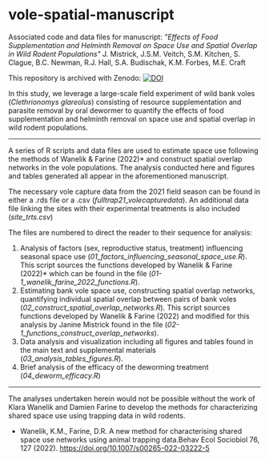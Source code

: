# vole-spatial-manuscript
Associated code and data files for manuscript: <i>"Effects of Food Supplementation and Helminth Removal on Space Use and Spatial Overlap in Wild Rodent Populations"</i> J. Mistrick, J.S.M. Veitch, S.M. Kitchen, S. Clague, B.C. Newman, R.J. Hall, S.A. Budischak, K.M. Forbes, M.E. Craft

This repository is archived with Zenodo: <a href="https://zenodo.org/doi/10.5281/zenodo.10603001"><img src="https://zenodo.org/badge/580540737.svg" alt="DOI"></a>

In this study, we leverage a large-scale field experiment of wild bank voles (<i>Clethrionomys glareolus</i>) consisting of resource supplementation and parasite removal by oral dewormer to quantify the effects of food supplementation and helminth removal on space use and spatial overlap in wild rodent populations.

---

A series of R scripts and data files are used to estimate space use following the methods of Wanelik & Farine (2022)* and construct spatial overlap networks in the vole populations. The analysis conducted here and figures and tables generated all appear in the aforementioned manuscript.

The necessary vole capture data from the 2021 field season can be found in either a .rds file or a .csv (<i>fulltrap21_volecapturedata</i>). An additional data file linking the sites with their experimental treatments is also included (<i>site_trts.csv</i>)

The files are numbered to direct the reader to their sequence for analysis:
1. Analysis of factors (sex, reproductive status, treatment) influencing seasonal space use (<i>01_factors_influencing_seasonal_space_use.R</i>). This script sources the functions developed by Wanelik & Farine (2022)* which can be found in the file (<i>01-1_wanelik_farine_2022_functions.R</i>).
2. Estimating bank vole space use, constructing spatial overlap networks, quantifying individual spatial overlap between pairs of bank voles (<i>02_construct_spatial_overlap_networks.R</i>). This script sources functions developed by Wanelik & Farine (2022) and modified for this analysis by Janine Mistrick found in the file (<i>02-1_functions_construct_overlap_networks</i>).
3. Data analysis and visualization including all figures and tables found in the main text and supplemental materials (<i>03_analysis_tables_figures.R</i>).
4. Brief analysis of the efficacy of the deworming treatment (<i>04_deworm_efficacy.R</i>)

---

The analyses undertaken herein would not be possible without the work of Klara Wanelik and Damien Farine to develop the methods for characterizing shared space use using trapping data in wild rodents.

* Wanelik, K.M., Farine, D.R. A new method for characterising shared space use networks using animal trapping data.Behav Ecol Sociobiol 76, 127 (2022). https://doi.org/10.1007/s00265-022-03222-5
